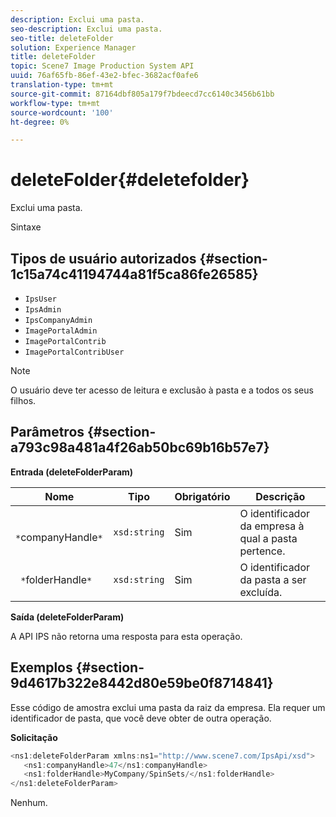 ```yaml
---
description: Exclui uma pasta.
seo-description: Exclui uma pasta.
seo-title: deleteFolder
solution: Experience Manager
title: deleteFolder
topic: Scene7 Image Production System API
uuid: 76af65fb-86ef-43e2-bfec-3682acf0afe6
translation-type: tm+mt
source-git-commit: 87164dbf805a179f7bdeecd7cc6140c3456b61bb
workflow-type: tm+mt
source-wordcount: '100'
ht-degree: 0%

---
```



# deleteFolder{#deletefolder}

Exclui uma pasta.

Sintaxe

## Tipos de usuário autorizados {#section-1c15a74c41194744a81f5ca86fe26585}

* `IpsUser`
* `IpsAdmin`
* `IpsCompanyAdmin`
* `ImagePortalAdmin`
* `ImagePortalContrib`
* `ImagePortalContribUser`

>[!NOTE]
>
>O usuário deve ter acesso de leitura e exclusão à pasta e a todos os seus filhos.

## Parâmetros {#section-a793c98a481a4f26ab50bc69b16b57e7}

**Entrada (deleteFolderParam)**

| Nome | Tipo | Obrigatório | Descrição |
|---|---|---|---|
| ` *`companyHandle`*` | `xsd:string` | Sim | O identificador da empresa à qual a pasta pertence. |
| ` *`folderHandle`*` | `xsd:string` | Sim | O identificador da pasta a ser excluída. |

**Saída (deleteFolderParam)**

A API IPS não retorna uma resposta para esta operação.

## Exemplos {#section-9d4617b322e8442d80e59be0f8714841}

Esse código de amostra exclui uma pasta da raiz da empresa. Ela requer um identificador de pasta, que você deve obter de outra operação.

**Solicitação**

```java
<ns1:deleteFolderParam xmlns:ns1="http://www.scene7.com/IpsApi/xsd">
   <ns1:companyHandle>47</ns1:companyHandle>
   <ns1:folderHandle>MyCompany/SpinSets/</ns1:folderHandle>
</ns1:deleteFolderParam>
```

Nenhum.
